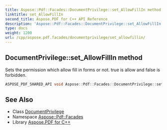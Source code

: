 ```yaml
---
title: Aspose::Pdf::Facades::DocumentPrivilege::set_AllowFillIn method
linktitle: set_AllowFillIn
second_title: Aspose.PDF for C++ API Reference
description: 'Aspose::Pdf::Facades::DocumentPrivilege::set_AllowFillIn method. Sets the permission which allow fill in forms or not. true is allow and false is forbidden in C++.'
type: docs
weight: 1200
url: /cpp/aspose.pdf.facades/documentprivilege/set_allowfillin/
---
```

## DocumentPrivilege::set_AllowFillIn method


Sets the permission which allow fill in forms or not. true is allow and false is forbidden.

```cpp
ASPOSE_PDF_SHARED_API void Aspose::Pdf::Facades::DocumentPrivilege::set_AllowFillIn(bool value)
```

## See Also

* Class [DocumentPrivilege](../)
* Namespace [Aspose::Pdf::Facades](../../)
* Library [Aspose.PDF for C++](../../../)
